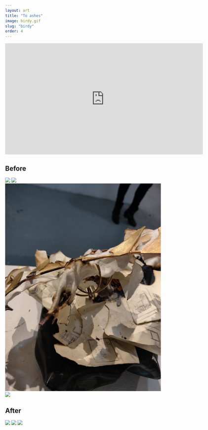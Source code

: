 ```yaml
---
layout: art
title: "To ashes"
image: birdy.gif
slug: "birdy"
order: 4
---
```


<iframe src="https://player.vimeo.com/video/383399121" width="640" height="360" frameborder="0" allow="autoplay; fullscreen" allowfullscreen></iframe>

## Before
![](/assets/img/birdy/flying.jpg)
![](/assets/img/birdy/finger.jpg)
![](/assets/img/birdy/front.jpg)
![](/assets/img/birdy/top.jpg)

## After
![](/assets/img/birdy/burned-front.jpg)
![](/assets/img/birdy/burned-sid.jpg)
![](/assets/img/birdy/burned-top.jpg)
